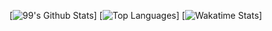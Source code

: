[![99's Github Stats](https://github-readme-stats.vercel.app/api?username=RocketSpot)]
[![Top Languages](https://github-readme-stats.vercel.app/api/top-langs/?username=RocketSpot)]
[![Wakatime Stats](https://github-readme-stats.vercel.app/api/wakatime?username=RocketSpot&bg_color=30,e96443,904e95&title_color=fff&text_color=fff)]

